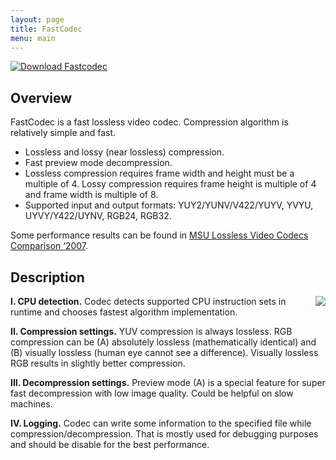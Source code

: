 ```yaml
---
layout: page
title: FastCodec
menu: main
---
```


[![Download Fastcodec]({{site.baseurl}}/assets/download-big.gif)][download]

## Overview

FastCodec is a fast lossless video codec. Compression algorithm is relatively simple and fast.

* Lossless and lossy (near lossless) compression.
* Fast preview mode decompression.
* Lossless compression requires frame width and height must be a multiple of 4. Lossy compression requires frame height is multiple of 4 and frame width is multiple of 8.
* Supported input and output formats: YUY2/YUNV/V422/YUYV, YVYU, UYVY/Y422/UYNV, RGB24, RGB32.

Some performance results can be found in [MSU Lossless Video Codecs Comparison ‘2007][comparison].

## Description

<img style="padding-left: 20px;float: right;" src="{{site.baseurl}}/assets/fastcodec-help.jpg">


**I. CPU detection.** Codec detects supported CPU instruction sets in runtime and chooses fastest algorithm implementation.

**II. Compression settings.** YUV compression is always lossless. RGB compression can be (A)
absolutely lossless (mathematically identical) and (B) visually lossless (human eye cannot see a difference). Visually lossless RGB results in slightly better compression.

**III. Decompression settings.** Preview mode (A) is a special feature for super fast decompression with low image quality. Could be helpful on slow machines.</p>

**IV. Logging.** Codec can write some information to the specified file while compression/decompression. That is mostly used for debugging purposes and should be disable for the best performance.

[download]: {{site.baseurl}}/res/download/codecs/fastcodec/fastcodec-setup.exe
[comparison]: http://compression.ru/video/codec_comparison/lossless_codecs_2007_en.html
